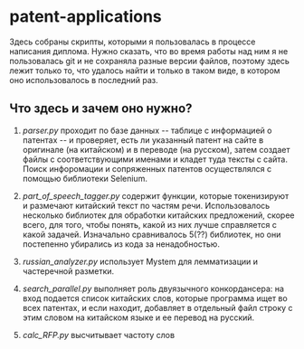 # patent-applications

Здесь собраны скрипты, которыми я пользовалась в процессе написания диплома. Нужно сказать, что во время работы над ним я не пользовалась git и не сохраняла разные версии файлов, поэтому здесь лежит только то, что удалось найти и только в таком виде, в котором оно использовалось в последний раз.

## Что здесь и зачем оно нужно?

1. *parser.py* проходит по базе данных -- таблице с информацией о патентах -- и проверяет, есть ли указанный патент на сайте в оригинале (на китайском) и в переводе (на русском), затем создает файлы с соответствующими именами и кладет туда тексты с сайта. Поиск инфоромации и сопряженных патентов осуществлялся с помощью библиотеки Selenium.

2. *part_of_speech_tagger.py* содержит функции, которые токенизируют и размечают китайский текст по частям речи. Использовалось несколько библиотек для обработки китайских предложений, скорее всего, для того, чтобы понять, какой из них лучше справляется с какой задачей. Изначально сравнивалось 5(??) библиотек, но они постепенно убирались из кода за ненадобностью.

3. *russian_analyzer.py* использует Mystem для лемматизации и частеречной разметки.

4. *search_parallel.py* выполняет роль двуязычного конкордансера: на вход подается список китайских слов, которые программа ищет во всех патентах, и если находит, добавляет в отдельный файл строку с этим словом на китайском языке и ее перевод на русский.


5. *calc_RFP.py* высчитывает частоту слов
